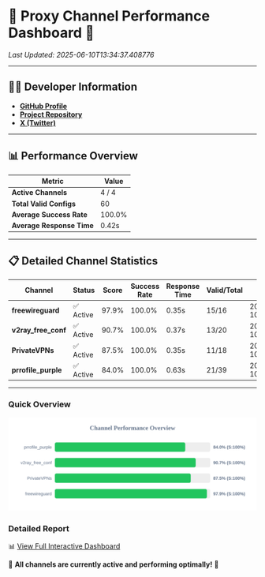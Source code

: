 # 🌟 Proxy Channel Performance Dashboard 🌟

_Last Updated: 2025-06-10T13:34:37.408776_

---

## 👩‍💻 Developer Information

- **[GitHub Profile](https://github.com/4n0nymou3)**  
- **[Project Repository](https://github.com/4n0nymou3/multi-proxy-config-fetcher)**  
- **[X (Twitter)](https://x.com/4n0nymou3)**  

---

## 📊 Performance Overview

| Metric                | Value       |
|-----------------------|-------------|
| **Active Channels**   | 4 / 4       |
| **Total Valid Configs** | 60          |
| **Average Success Rate** | 100.0%      |
| **Average Response Time** | 0.42s       |

---

## 📋 Detailed Channel Statistics

| Channel          | Status     | Score  | Success Rate | Response Time | Valid/Total | Last Success               |
|------------------|------------|--------|--------------|---------------|-------------|----------------------------|
| **freewireguard**  | ✅ Active  | 97.9%  | 100.0% | 0.35s         | 15/16       | 2025-06-10T13:34:37.406959 |
| **v2ray_free_conf**  | ✅ Active  | 90.7%  | 100.0% | 0.37s         | 13/20       | 2025-06-10T13:34:36.641213 |
| **PrivateVPNs**  | ✅ Active  | 87.5%  | 100.0% | 0.35s         | 11/18       | 2025-06-10T13:34:37.026427 |
| **prrofile_purple**  | ✅ Active  | 84.0%  | 100.0% | 0.63s         | 21/39       | 2025-06-10T13:34:36.219879 |

---

### Quick Overview
<div align="center">
  <a href="https://raw.githubusercontent.com/nullluser/NullRepo/refs/heads/main/assets/channel_stats_chart.svg">
    <img src="https://raw.githubusercontent.com/nullluser/NullRepo/refs/heads/main/assets/channel_stats_chart.svg" alt="Source Performance Statistics" width="800">
  </a>
</div>

### Detailed Report
📊 [View Full Interactive Dashboard](https://htmlpreview.github.io/?https://github.com/nullluser/NullRepo/blob/main/assets/performance_report.html)

🎉 **All channels are currently active and performing optimally!** 🎉
